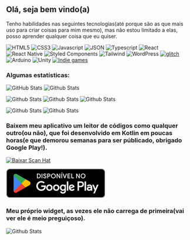 ## Olá, seja bem vindo(a)

Tenho habilidades nas seguintes tecnologias(até porque são as que mais uso para criar coisas para mim mesmo), mas não estou limitado a elas, posso aprender qualquer coisa que eu quiser.

![HTML5](https://img.shields.io/badge/HTML5-E34F26?style=for-the-badge&logo=html5&logoColor=white)
![CSS3](https://img.shields.io/badge/CSS3-1572B6?style=for-the-badge&logo=css3&logoColor=white)
![Javascript](https://img.shields.io/badge/JavaScript-323330?style=for-the-badge&logo=javascript&logoColor=F7DF1E)
![JSON](https://img.shields.io/badge/json-5E5C5C?style=for-the-badge&logo=json&logoColor=white)
![Typescript](https://img.shields.io/badge/TypeScript-007ACC?style=for-the-badge&logo=typescript&logoColor=white)
![React](https://img.shields.io/badge/React-20232A?style=for-the-badge&logo=react&logoColor=61DAFB)
![React Native](https://img.shields.io/badge/React_Native-20232A?style=for-the-badge&logo=react&logoColor=61DAFB)
![Styled Components](https://img.shields.io/badge/styled--components-DB7093?style=for-the-badge&logo=styled-components&logoColor=white)
![Tailwind](https://img.shields.io/badge/Tailwind_CSS-38B2AC?style=for-the-badge&logo=tailwind-css&logoColor=white)
![WordPress](https://img.shields.io/badge/WordPress-%23117AC9.svg?style=for-the-badge&logo=WordPress&logoColor=white)
[![glitch](https://img.shields.io/badge/Glitch-2800ff?style=for-the-badge&logo=glitch&logoColor=white)](https://glitch.com/@Alex5ander)
![Arduino](https://img.shields.io/badge/-Arduino-00979D?style=for-the-badge&logo=Arduino&logoColor=white)
![Unity](https://img.shields.io/badge/unity-%23000000.svg?style=for-the-badge&logo=unity&logoColor=white)
[![Indie games](https://img.shields.io/badge/Itch.io-FA5C5C?style=for-the-badge&logo=itchdotio&logoColor=white)](https://alex5ander.itch.io/)

### Algumas estatísticas:

![GitHub Stats](https://github-readme-stats.vercel.app/api?username=Alex5ander&show_icons=true&theme=dark&hide_title=true)
![Github Stats](https://github-readme-stats.vercel.app/api/top-langs/?username=Alex5ander&show_icons=true&theme=dark&layout=compact)

![Github Stats](http://github-profile-summary-cards.vercel.app/api/cards/profile-details?username=Alex5ander&theme=dark)
![Github Stats](http://github-profile-summary-cards.vercel.app/api/cards/stats?username=Alex5ander&theme=dark)
![Github Stats](http://github-profile-summary-cards.vercel.app/api/cards/productive-time?username=Alex5ander&theme=dark&utcOffset=8)

![Github Stats](http://github-profile-summary-cards.vercel.app/api/cards/repos-per-language?username=Alex5ander&theme=dark)
![Github Stats](http://github-profile-summary-cards.vercel.app/api/cards/most-commit-language?username=Alex5ander&theme=dark)

### Baixem meu aplicativo um leitor de códigos como qualquer outro(ou não), que foi desenvolvido em Kotlin em poucas horas(e que demorou semanas para ser públicado, obrigado Google Play!).

<p>
  <a href='https://scan-hat.br.uptodown.com/android' title='Baixar Scan Hat' >
    <img src='https://stc.utdstc.com/img/mediakit/download-gio-big.png' alt='Baixar Scan Hat'>
  </a>
</p>

<p>
  <a href='https://play.google.com/store/apps/details?id=br.com.alexsander.leitor' title='Baixar Scan Hat' >
    <img src='https://raw.githubusercontent.com/Alex5ander/Scan-Hat/refs/heads/main/GetItOnGooglePlay_Badge_Web_color_Portuguese-BR.png' alt='Baixar Scan Hat'>
  </a>
</p>

### Meu próprio widget, as vezes ele não carrega de primeira(vai ver ele é meio preguiçoso).
![Github Stats](https://github-profile-custom-widget.glitch.me/api/visit)
